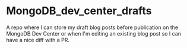 # MongoDB_dev_center_drafts
A repo where I can store my draft blog posts before publication on the MongoDB Dev Center or when I'm editing an existing blog post so I can have a nice diff with a PR. 
